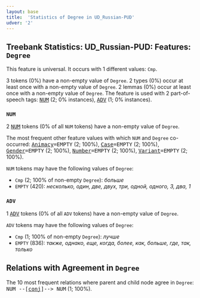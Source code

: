 ```yaml
---
layout: base
title:  'Statistics of Degree in UD_Russian-PUD'
udver: '2'
---
```


## Treebank Statistics: UD_Russian-PUD: Features: `Degree`

This feature is universal.
It occurs with 1 different values: `Cmp`.

3 tokens (0%) have a non-empty value of `Degree`.
2 types (0%) occur at least once with a non-empty value of `Degree`.
2 lemmas (0%) occur at least once with a non-empty value of `Degree`.
The feature is used with 2 part-of-speech tags: <tt><a href="ru_pud-pos-NUM.html">NUM</a></tt> (2; 0% instances), <tt><a href="ru_pud-pos-ADV.html">ADV</a></tt> (1; 0% instances).

### `NUM`

2 <tt><a href="ru_pud-pos-NUM.html">NUM</a></tt> tokens (0% of all `NUM` tokens) have a non-empty value of `Degree`.

The most frequent other feature values with which `NUM` and `Degree` co-occurred: <tt><a href="ru_pud-feat-Animacy.html">Animacy</a></tt><tt>=EMPTY</tt> (2; 100%), <tt><a href="ru_pud-feat-Case.html">Case</a></tt><tt>=EMPTY</tt> (2; 100%), <tt><a href="ru_pud-feat-Gender.html">Gender</a></tt><tt>=EMPTY</tt> (2; 100%), <tt><a href="ru_pud-feat-Number.html">Number</a></tt><tt>=EMPTY</tt> (2; 100%), <tt><a href="ru_pud-feat-Variant.html">Variant</a></tt><tt>=EMPTY</tt> (2; 100%).

`NUM` tokens may have the following values of `Degree`:

* `Cmp` (2; 100% of non-empty `Degree`): <em>больше</em>
* `EMPTY` (420): <em>несколько, один, две, двух, три, одной, одного, 3, два, 1</em>

### `ADV`

1 <tt><a href="ru_pud-pos-ADV.html">ADV</a></tt> tokens (0% of all `ADV` tokens) have a non-empty value of `Degree`.

`ADV` tokens may have the following values of `Degree`:

* `Cmp` (1; 100% of non-empty `Degree`): <em>лучше</em>
* `EMPTY` (836): <em>также, однако, еще, когда, более, как, больше, где, так, только</em>

## Relations with Agreement in `Degree`

The 10 most frequent relations where parent and child node agree in `Degree`:
<tt>NUM --[<tt><a href="ru_pud-dep-conj.html">conj</a></tt>]--> NUM</tt> (1; 100%).


